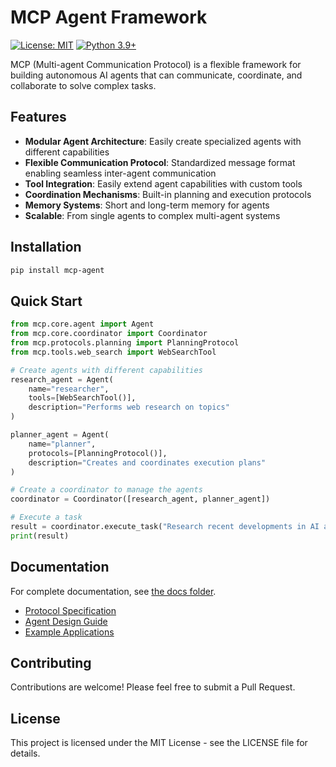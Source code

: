 # MCP Agent Framework

[![License: MIT](https://img.shields.io/badge/License-MIT-yellow.svg)](https://opensource.org/licenses/MIT)
[![Python 3.9+](https://img.shields.io/badge/python-3.9+-blue.svg)](https://www.python.org/downloads/)

MCP (Multi-agent Communication Protocol) is a flexible framework for building autonomous AI agents that can communicate, coordinate, and collaborate to solve complex tasks.

## Features

- **Modular Agent Architecture**: Easily create specialized agents with different capabilities
- **Flexible Communication Protocol**: Standardized message format enabling seamless inter-agent communication
- **Tool Integration**: Easily extend agent capabilities with custom tools
- **Coordination Mechanisms**: Built-in planning and execution protocols
- **Memory Systems**: Short and long-term memory for agents
- **Scalable**: From single agents to complex multi-agent systems

## Installation

```bash
pip install mcp-agent
```

## Quick Start

```python
from mcp.core.agent import Agent
from mcp.core.coordinator import Coordinator
from mcp.protocols.planning import PlanningProtocol
from mcp.tools.web_search import WebSearchTool

# Create agents with different capabilities
research_agent = Agent(
    name="researcher",
    tools=[WebSearchTool()],
    description="Performs web research on topics"
)

planner_agent = Agent(
    name="planner",
    protocols=[PlanningProtocol()],
    description="Creates and coordinates execution plans"
)

# Create a coordinator to manage the agents
coordinator = Coordinator([research_agent, planner_agent])

# Execute a task
result = coordinator.execute_task("Research recent developments in AI and create a summary report")
print(result)
```

## Documentation

For complete documentation, see [the docs folder](docs/).

- [Protocol Specification](docs/protocol_spec.md)
- [Agent Design Guide](docs/agent_design.md) 
- [Example Applications](docs/examples.md)

## Contributing

Contributions are welcome! Please feel free to submit a Pull Request.

## License

This project is licensed under the MIT License - see the LICENSE file for details.